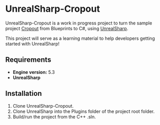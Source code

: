 # UnrealSharp-Cropout
 
UnrealSharp-Cropout is a work in progress project to turn the sample project [Cropout](https://www.unrealengine.com/en-US/blog/cropout-casual-rts-game-sample-project) from Blueprints to C#, using [UnrealSharp](https://github.com/UnrealSharp/UnrealSharp).

This project will serve as a learning material to help developers getting started with UnrealSharp!

## Requirements
- **Engine version:** 5.3
- **UnrealSharp**

## Installation
1. Clone UnrealSharp-Cropout.
2. Clone UnrealSharp into the Plugins folder of the project root folder.
3. Build/run the project from the C++ .sln.
